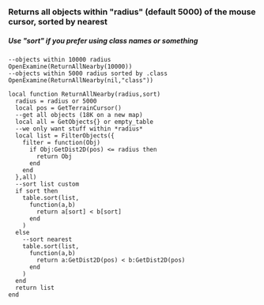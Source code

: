 ### Returns all objects within "radius" (default 5000) of the mouse cursor, sorted by nearest
##### Use "sort" if you prefer using class names or something

```
--objects within 10000 radius
OpenExamine(ReturnAllNearby(10000))
--objects within 5000 radius sorted by .class
OpenExamine(ReturnAllNearby(nil,"class"))
```

```
local function ReturnAllNearby(radius,sort)
  radius = radius or 5000
  local pos = GetTerrainCursor()
  --get all objects (18K on a new map)
  local all = GetObjects{} or empty_table
  --we only want stuff within *radius*
  local list = FilterObjects({
    filter = function(Obj)
      if Obj:GetDist2D(pos) <= radius then
        return Obj
      end
    end
  },all)
  --sort list custom
  if sort then
    table.sort(list,
      function(a,b)
        return a[sort] < b[sort]
      end
    )
  else
    --sort nearest
    table.sort(list,
      function(a,b)
        return a:GetDist2D(pos) < b:GetDist2D(pos)
      end
    )
  end
  return list
end
```

